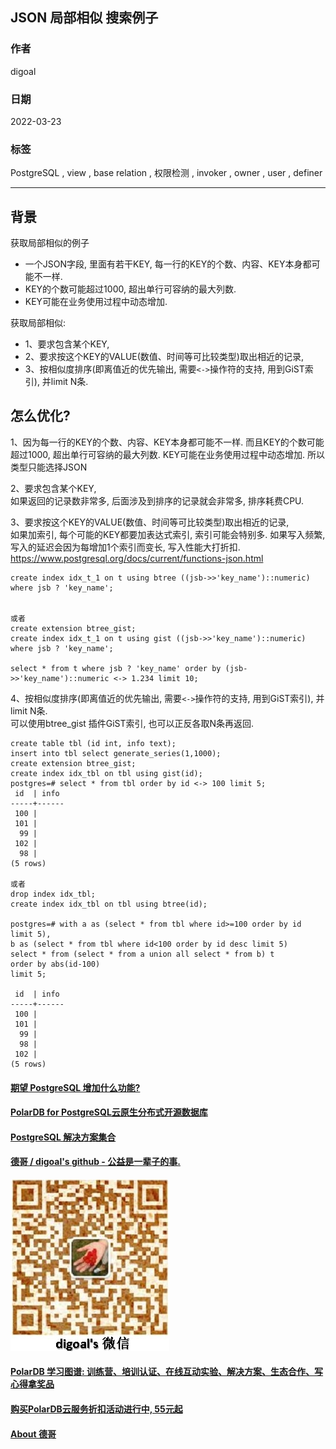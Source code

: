 ## JSON 局部相似 搜索例子   
      
### 作者              
digoal              
              
### 日期              
2022-03-23             
              
### 标签              
PostgreSQL , view , base relation , 权限检测 , invoker , owner , user , definer          
              
----              
              
## 背景         
  
获取局部相似的例子   
  
- 一个JSON字段, 里面有若干KEY, 每一行的KEY的个数、内容、KEY本身都可能不一样.   
- KEY的个数可能超过1000, 超出单行可容纳的最大列数.   
- KEY可能在业务使用过程中动态增加.    
  
获取局部相似:   
- 1、要求包含某个KEY,   
- 2、要求按这个KEY的VALUE(数值、时间等可比较类型)取出相近的记录,   
- 3、按相似度排序(即离值近的优先输出, 需要`<->`操作符的支持, 用到GiST索引), 并limit N条.   
    
  
## 怎么优化?  
  
1、因为每一行的KEY的个数、内容、KEY本身都可能不一样. 而且KEY的个数可能超过1000, 超出单行可容纳的最大列数. KEY可能在业务使用过程中动态增加.  所以类型只能选择JSON   
  
2、要求包含某个KEY,   
如果返回的记录数非常多, 后面涉及到排序的记录就会非常多, 排序耗费CPU.     
  
3、要求按这个KEY的VALUE(数值、时间等可比较类型)取出相近的记录,   
如果加索引, 每个可能的KEY都要加表达式索引, 索引可能会特别多. 如果写入频繁, 写入的延迟会因为每增加1个索引而变长, 写入性能大打折扣.   
https://www.postgresql.org/docs/current/functions-json.html  
```  
create index idx_t_1 on t using btree ((jsb->>'key_name')::numeric) where jsb ? 'key_name';  
  
  
或者  
create extension btree_gist;  
create index idx_t_1 on t using gist ((jsb->>'key_name')::numeric) where jsb ? 'key_name';  
  
select * from t where jsb ? 'key_name' order by (jsb->>'key_name')::numeric <-> 1.234 limit 10;  
```  
  
4、按相似度排序(即离值近的优先输出, 需要`<->`操作符的支持, 用到GiST索引), 并limit N条.   
可以使用btree_gist 插件GiST索引, 也可以正反各取N条再返回.   
  
```  
create table tbl (id int, info text);  
insert into tbl select generate_series(1,1000);  
create extension btree_gist;  
create index idx_tbl on tbl using gist(id);  
postgres=# select * from tbl order by id <-> 100 limit 5;  
 id  | info   
-----+------  
 100 |   
 101 |   
  99 |   
 102 |   
  98 |   
(5 rows)  
  
或者  
drop index idx_tbl;  
create index idx_tbl on tbl using btree(id);    
  
postgres=# with a as (select * from tbl where id>=100 order by id limit 5),   
b as (select * from tbl where id<100 order by id desc limit 5)   
select * from (select * from a union all select * from b) t   
order by abs(id-100)    
limit 5;  
  
 id  | info   
-----+------  
 100 |   
 101 |   
  99 |   
  98 |   
 102 |   
(5 rows)  
```  
  
    
  
#### [期望 PostgreSQL 增加什么功能?](https://github.com/digoal/blog/issues/76 "269ac3d1c492e938c0191101c7238216")
  
  
#### [PolarDB for PostgreSQL云原生分布式开源数据库](https://github.com/ApsaraDB/PolarDB-for-PostgreSQL "57258f76c37864c6e6d23383d05714ea")
  
  
#### [PostgreSQL 解决方案集合](https://yq.aliyun.com/topic/118 "40cff096e9ed7122c512b35d8561d9c8")
  
  
#### [德哥 / digoal's github - 公益是一辈子的事.](https://github.com/digoal/blog/blob/master/README.md "22709685feb7cab07d30f30387f0a9ae")
  
  
![digoal's wechat](../pic/digoal_weixin.jpg "f7ad92eeba24523fd47a6e1a0e691b59")
  
  
#### [PolarDB 学习图谱: 训练营、培训认证、在线互动实验、解决方案、生态合作、写心得拿奖品](https://www.aliyun.com/database/openpolardb/activity "8642f60e04ed0c814bf9cb9677976bd4")
  
  
#### [购买PolarDB云服务折扣活动进行中, 55元起](https://www.aliyun.com/activity/new/polardb-yunparter?userCode=bsb3t4al "e0495c413bedacabb75ff1e880be465a")
  
  
#### [About 德哥](https://github.com/digoal/blog/blob/master/me/readme.md "a37735981e7704886ffd590565582dd0")
  
